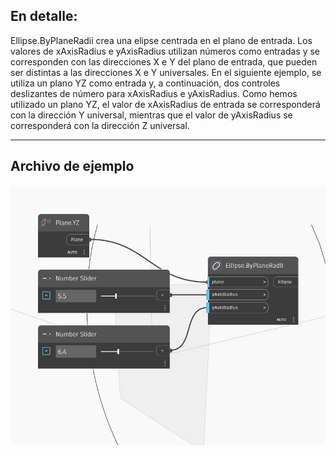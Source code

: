 ## En detalle:
Ellipse.ByPlaneRadii crea una elipse centrada en el plano de entrada. Los valores de xAxisRadius e yAxisRadius utilizan números como entradas y se corresponden con las direcciones X e Y del plano de entrada, que pueden ser distintas a las direcciones X e Y universales. En el siguiente ejemplo, se utiliza un plano YZ como entrada y, a continuación, dos controles deslizantes de número para xAxisRadius e yAxisRadius. Como hemos utilizado un plano YZ, el valor de xAxisRadius de entrada se corresponderá con la dirección Y universal, mientras que el valor de yAxisRadius se corresponderá con la dirección Z universal.
___
## Archivo de ejemplo

![ByPlaneRadii](./Autodesk.DesignScript.Geometry.Ellipse.ByPlaneRadii_img.jpg)

